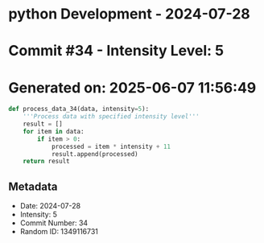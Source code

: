 ﻿# python Development - 2024-07-28
# Commit #34 - Intensity Level: 5
# Generated on: 2025-06-07 11:56:49
```python
def process_data_34(data, intensity=5):
    '''Process data with specified intensity level'''
    result = []
    for item in data:
        if item > 0:
            processed = item * intensity + 11
            result.append(processed)
    return result
```
## Metadata
- Date: 2024-07-28
- Intensity: 5
- Commit Number: 34
- Random ID: 1349116731
